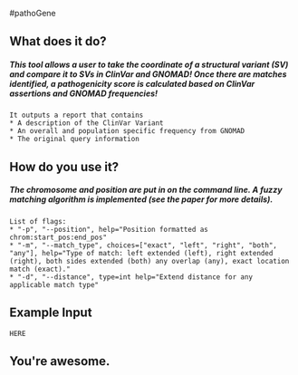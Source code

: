 #pathoGene

## What does it do?

##### This tool allows a user to take the coordinate of a structural variant (SV) and compare it to SVs in ClinVar and GNOMAD!  Once there are matches identified, a pathogenicity score is calculated based on ClinVar assertions and GNOMAD frequencies!  

``` 
It outputs a report that contains 
* A description of the ClinVar Variant
* An overall and population specific frequency from GNOMAD
* The original query information 
```

## How do you use it?

##### The chromosome and position are put in on the command line.  A fuzzy matching algorithm is implemented (see the paper for more details).    

```
List of flags:
* "-p", "--position", help="Position formatted as chrom:start_pos:end_pos"
* "-m", "--match_type", choices=["exact", "left", "right", "both", "any"], help="Type of match: left extended (left), right extended (right), both sides extended (both) any overlap (any), exact location match (exact)."
* "-d", "--distance", type=int help="Extend distance for any applicable match type"
```

## Example Input

```
HERE
```

## You're awesome.  
